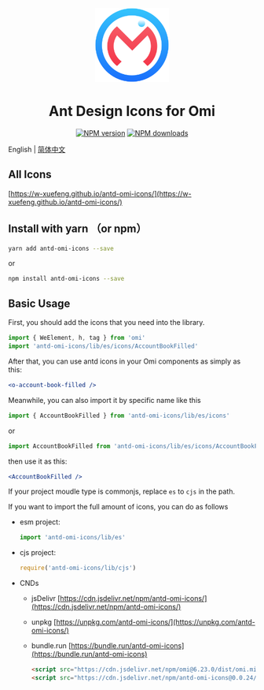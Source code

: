<div align="center">
  <img src="./assets/antd-omi-icon.svg" width="150">
</div>

<h1 align="center">
Ant Design Icons for Omi
</h1>

<div align="center">

[![NPM version](https://img.shields.io/npm/v/antd-omi-icons?color=%23007acc&style=flat-square)](https://npmjs.org/package/antd-omi-icons)
[![NPM downloads](https://img.shields.io/npm/dt/antd-omi-icons?style=flat-square)](https://npmjs.org/package/antd-omi-icons)

</div>

English | [简体中文](README_zh_CN.md)

## All Icons

  [https://w-xuefeng.github.io/antd-omi-icons/](https://w-xuefeng.github.io/antd-omi-icons/)

## Install with yarn （or npm）

```bash
yarn add antd-omi-icons --save
```

or

```bash
npm install antd-omi-icons --save
```

## Basic Usage

First, you should add the icons that you need into the library.

```ts
import { WeElement, h, tag } from 'omi'
import 'antd-omi-icons/lib/es/icons/AccountBookFilled'
```

After that, you can use antd icons in your Omi components as simply as this:

```jsx
<o-account-book-filled />
```

Meanwhile, you can also import it by specific name like this

```ts
import { AccountBookFilled } from 'antd-omi-icons/lib/es/icons'
```

or

```ts
import AccountBookFilled from 'antd-omi-icons/lib/es/icons/AccountBookFilled'
```

then use it as this:

```jsx
<AccountBookFilled />
```
If your project moudle type is commonjs, replace `es` to `cjs` in the path.

If you want to import the full amount of icons, you can do as follows

- esm project:

  ```ts
  import 'antd-omi-icons/lib/es'
  ```

- cjs project:

  ```ts
  require('antd-omi-icons/lib/cjs')
  ```

- CNDs

  - jsDelivr
    [https://cdn.jsdelivr.net/npm/antd-omi-icons/](https://cdn.jsdelivr.net/npm/antd-omi-icons/)
  - unpkg
    [https://unpkg.com/antd-omi-icons/](https://unpkg.com/antd-omi-icons/)
  - bundle.run
    [https://bundle.run/antd-omi-icons](https://bundle.run/antd-omi-icons)

    ```html
    <script src="https://cdn.jsdelivr.net/npm/omi@6.23.0/dist/omi.min.js"></script>
    <script src="https://cdn.jsdelivr.net/npm/antd-omi-icons@0.0.24/lib/umd/antd-omi-icons.min.js"></script>
    ```
